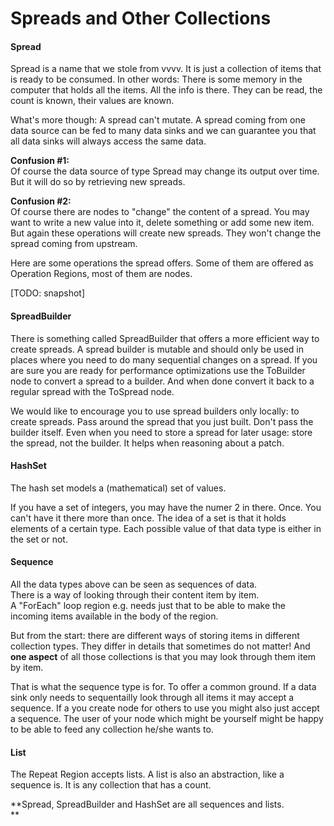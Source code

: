 # Spreads and Other Collections

#### Spread

Spread is a name that we stole from vvvv. It is just a collection of items that is ready to be consumed. In other words: There is some memory in the computer that holds all the items. All the info is there. They can be read, the count is known, their values are known.

What's more though: A spread can't mutate. A spread coming from one data source can be fed to many data sinks and we can guarantee you that all data sinks will always access the same data.

**Confusion \#1:**  
Of course the data source of type Spread may change its output over time. But it will do so by retrieving new spreads.

**Confusion \#2:**  
Of course there are nodes to "change" the content of a spread. You may want to write a new value into it, delete something or add some new item. But again these operations will create new spreads. They won't change the spread coming from upstream.

Here are some operations the spread offers. Some of them are offered as Operation Regions, most of them are nodes.

\[TODO: snapshot\]

#### SpreadBuilder

There is something called SpreadBuilder that offers a more efficient way to create spreads. A spread builder is mutable and should only be used in places where you need to do many sequential changes on a spread. If you are sure you are ready for performance optimizations use the ToBuilder node to convert a spread to a builder. And when done convert it back to a regular spread with the ToSpread node.

We would like to encourage you to use spread builders only locally: to create spreads. Pass around the spread that you just built. Don't pass the builder itself. Even when you need to store a spread for later usage: store the spread, not the builder. It helps when reasoning about a patch.

#### HashSet

The hash set models a \(mathematical\) set of values.

If you have a set of integers, you may have the numer 2 in there. Once. You can't have it there more than once. The idea of a set is that it holds elements of a certain type. Each possible value of that data type is either in the set or not.

#### Sequence

All the data types above can be seen as sequences of data.  
There is a way of looking through their content item by item.  
A "ForEach" loop region e.g. needs just that to be able to make the incoming items available in the body of the region.

But from the start: there are different ways of storing items in different collection types. They differ in details that sometimes do not matter! And **one aspect** of all those collections is that you may look through them item by item.

That is what the sequence type is for. To offer a common ground. If a data sink only needs to sequentailly look through all items it may accept a sequence. If a you create node for others to use you might also just accept a sequence. The user of your node which might be yourself might be happy to be able to feed any collection he/she wants to.

#### List

The Repeat Region accepts lists. A list is also an abstraction, like a sequence is. It is any collection that has a count.

**Spread, SpreadBuilder and HashSet are all sequences and lists.  
**

